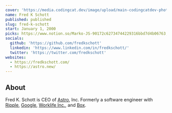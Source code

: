 ```yaml
---
cover: 'https://media.codingcat.dev/image/upload/main-codingcatdev-photo/podcast-guest/fredkschott'
name: Fred K Schott
published: published
slug: fred-k-schott
start: January 1, 2000
picks: https://www.notion.so/Marko-JS-90172c62734744229316bbd7d4b06763, https://www.notion.so/trpc-end-to-end-typesafe-APIs-made-easy-e43128413e0b4596b62be9a5d1414fd3
socials:
  github: 'https://github.com/fredkschott'
  linkedin: 'https://www.linkedin.com/in/fredkschott/'
  twitter: 'https://twitter.com/fredkschott'
websites:
  - https://fredkschott.com/
  - https://astro.new/
---
```


## About

Fred K. Schott is CEO of [Astro](https://astro.build/), Inc. Formerly a software engineer with [Ripple](https://ripple.com/), [Google](https://careers.google.com/), [Worklife Inc.](https://blogs.cisco.com/news/cisco-announces-collaboration-news), and [Box](https://www.box.com/home).
